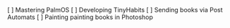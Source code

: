 [ ] Mastering PalmOS
[ ] Developing TinyHabits
[ ] Sending books via Post Automats
[ ] Painting painting books in Photoshop